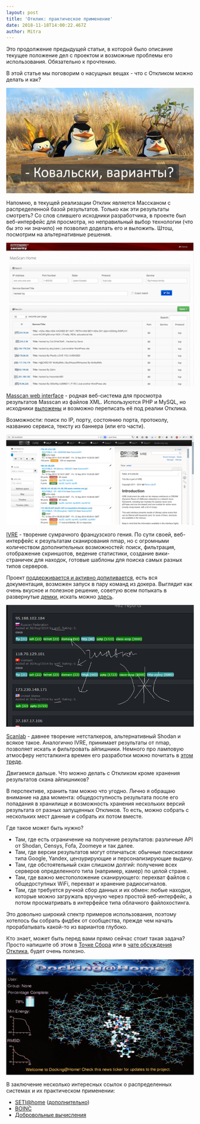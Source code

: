 ```yaml
---
layout: post
title: 'Отклик: практическое применение'
date: 2018-11-18T14:00:22.467Z
author: Mitra
---
```

Это продолжение предыдущей статьи, в которой было описание текущее положение дел с проектом и возможные проблемы его использования. Обязательно к прочтению.

В этой статье мы поговорим о насущных вещах - что с Откликом можно делать и как?

![](/images/a85293454174948f2b4ce.png)

Напомню, в текущей реализации Отклик является Массканом с распределенной базой результатов. Только как эти результаты смотреть? Со слов слившего исходники разработчика, в проекте был веб-интерфейс для просмотра, но неправильный выбор технологии (что бы это ни значило) не позволил доделать его и выложить. Штош, посмотрим на альтернативные решения.

![Masscan web interface](/images/e9ea20a13340749038c86.png "Masscan web interface")

[Masscan web interface](https://www.offensive-security.com/offsec/masscan-web-interface/) - родная веб-система для просмотра результатов Masscan из файлов XML. Используются PHP и MySQL, но исходники [выложены](https://github.com/offensive-security/masscan-web-ui) и возможно переписать её под реалии Отклика.

Возможности: поиск по IP, порту, состоянию порта, протоколу, названию сервиса, тексту из баннера (или его части).

![IVRE](/images/f2cb5d6ffa1db1b0ba8c3.png "IVRE")

[IVRE](https://ivre.rocks/) - творение сумрачного французского гения. По сути своей, веб-интерфейс к результатам сканирования nmap, но с огромными количеством дополнительных возможностей: поиск, фильтрация, отображение скриншотов, ведение статистики, создание вики-страничек для находок, готовые шаблоны для поиска самых разных типов серверов.



Проект [поддерживается и активно допиливается](https://github.com/cea-sec/ivre), есть вся документация, возможен запуск в пару команд из докера. Выглядит как очень вкусное и полезное решение, советую всем потыкать в развернутые [демки](http://5.196.197.153/), искать можно [здесь](https://censys.io/ipv4?q=ivre).

![Scanlab](/images/d6f1c8030c500725b5505.png "Scanlab")

[Scanlab](https://github.com/digital-ghost/scanlab) - давнее творение нетсталкеров, альтернативный Shodan и всякое такое. Аналогично IVRE, принимает результаты от nmap, позволяет искать и фильтровать айпишники. Немного про ламповую атмосферу нетсталкинга времен его разработки можно почитать в [этом треде](http://arhivach.tk/thread/35169/).



Двигаемся дальше. Что можно делать с Откликом кроме хранения результатов скана айпишников?

В перспективе, хранить там можно что угодно. Лично я обращаю внимание на два момента: общедоступность результата после его попадания в хранилище и возможность хранения нескольких версий результата от разных запущенных Откликов. То есть, можно собрать с нескольких мест данные и собрать их потом вместе.

Где такое может быть нужно? 

* Там, где есть ограничение на получение результатов: различные API от Shodan, Censys, Fofa, Zoomeye и так далее.
* Там, где версии результатов могут отличаться: обычные поисковики типа Google, Yandex, цензурирующие и персонализирующие выдачу.
* Там, где обстоятельный скан слишком долгий: получение всех серверов определенного типа (например, камер) по целой стране.
* Там, где важно местоположение сканирующего: перехват файлов с общедоступных WiFi, перехват и хранение радиосигналов.
* Там, где требуется ручной сбор данных и их обмен: любые находки, которые можно загружать вручную через простой веб-интерфейс, а потом просматривать в интерфейсе типа облачного файлохостинга.

Это довольно широкий спектр примеров использования, поэтому хотелось бы собрать фидбек от сообщества, прежде чем начать прорабатывать какой-то из вариантов глубоко.

Кто знает, может быть перед вами прямо сейчас стоит такая задача? Просто напишите об этом в [Точке Сбора](https://t.me/netstalking) или в [чате обсуждения Отклика](https://t.me/otklik_dev), будет очень полезно.

![](/images/4f79e7c09f860259576d0.png)

В заключение несколько интересных ссылок о распределенных системах и их практическом применении:

* [SETI@home](https://ru.wikipedia.org/wiki/SETI@home) ([дополнительно](https://mrakopedia.org/wiki/SETI@home))
* [BOINC](https://ru.wikipedia.org/wiki/BOINC)
* [Добровольные вычисления](https://ru.wikipedia.org/wiki/%D0%94%D0%BE%D0%B1%D1%80%D0%BE%D0%B2%D0%BE%D0%BB%D1%8C%D0%BD%D1%8B%D0%B5_%D0%B2%D1%8B%D1%87%D0%B8%D1%81%D0%BB%D0%B5%D0%BD%D0%B8%D1%8F)
